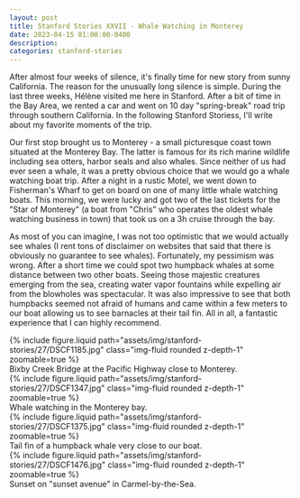 ```yaml
---
layout: post
title: Stanford Stories XXVII - Whale Watching in Monterey
date: 2023-04-15 01:00:00-0400
description:
categories: stanford-stories
---
```


After almost four weeks of silence, it's finally time for new story
from sunny California.
The reason for the unusually long silence is simple.
During the last three weeks, Hélène visited me here in Stanford.
After a bit of time in the Bay Area, we rented a car and went on
10 day "spring-break" road trip through southern California.
In the following Stanford Storiess, I'll write about my favorite moments
of the trip.

Our first stop brought us to Monterey - a small picturesque
coast town situated at the Monterey Bay.
The latter is famous for its rich marine wildlife including
sea otters, harbor seals and also whales.
Since neither of us had ever seen a whale, it was a pretty
obvious choice that we would go a whale watching boat trip.
After a night in a rustic Motel, we went down to Fisherman's
Wharf to get on board on one of many little whale watching boats.
This morning, we were lucky and got two of the last tickets for the
"Star of Monterey" (a boat from "Chris" who operates the oldest
whale watching business in town) that took us on a 3h cruise
through the bay.

As most of you can imagine, I was not too optimistic that we
would actually see whales (I rent tons of disclaimer on
websites that said that there is obviously no guarantee
to see whales).
Fortunately, my pessimism was wrong. After a short time we
could spot two humpback whales at some distance between two
other boats.
Seeing those majestic creatures emerging from the sea, creating
water vapor fountains while expelling air from the blowholes
was spectacular.
It was also impressive to see that both humpbacks seemed not
afraid of humans and came within a few meters to our boat
allowing us to see barnacles at their tail fin.
All in all, a fantastic experience that I can highly recommend.

<div class="row mt-3">
    <div class="col-sm mt-3 mt-md-0">
        {% include figure.liquid path="assets/img/stanford-stories/27/DSCF1185.jpg" class="img-fluid rounded z-depth-1" zoomable=true %}
    </div>
</div>
<div class="caption">
    Bixby Creek Bridge at the Pacific Highway close to Monterey.
</div>

<div class="row mt-3">
    <div class="col-sm mt-3 mt-md-0">
        {% include figure.liquid path="assets/img/stanford-stories/27/DSCF1347.jpg" class="img-fluid rounded z-depth-1" zoomable=true %}
    </div>
</div>
<div class="caption">
    Whale watching in the Monterey bay.
</div>

<div class="row mt-3">
    <div class="col-sm mt-3 mt-md-0">
        {% include figure.liquid path="assets/img/stanford-stories/27/DSCF1375.jpg" class="img-fluid rounded z-depth-1" zoomable=true %}
    </div>
</div>
<div class="caption">
    Tail fin of a humpback whale very close to our boat.
</div>

<div class="row mt-3">
    <div class="col-sm mt-3 mt-md-0">
        {% include figure.liquid path="assets/img/stanford-stories/27/DSCF1476.jpg" class="img-fluid rounded z-depth-1" zoomable=true %}
    </div>
</div>
<div class="caption">
    Sunset on "sunset avenue" in Carmel-by-the-Sea.
</div>
